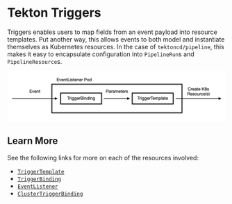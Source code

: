 <!-- prettier-ignore start -->
<!--
---
title: "Triggers and EventListeners"
linkTitle: "Triggers"
weight: 3
description: >
  Event Triggers
cascade:
  github_project_repo: https://github.com/tektoncd/triggers
---
-->

<!-- prettier-ignore end -->

# Tekton Triggers

Triggers enables users to map fields from an event payload into resource
templates. Put another way, this allows events to both model and instantiate
themselves as Kubernetes resources. In the case of `tektoncd/pipeline`, this
makes it easy to encapsulate configuration into `PipelineRun`s and
`PipelineResource`s.

![TriggerFlow](https://github.com/tektoncd/triggers/blob/master/images/TriggerFlow.png?raw=true)

## Learn More

See the following links for more on each of the resources involved:

- [`TriggerTemplate`](/vault/Triggers-v0.7.0/triggertemplates/)
- [`TriggerBinding`](/vault/Triggers-v0.7.0/triggerbindings/)
- [`EventListener`](/vault/Triggers-v0.7.0/eventlisteners/)
- [`ClusterTriggerBinding`](/vault/Triggers-v0.7.0/clustertriggerbindings/)

